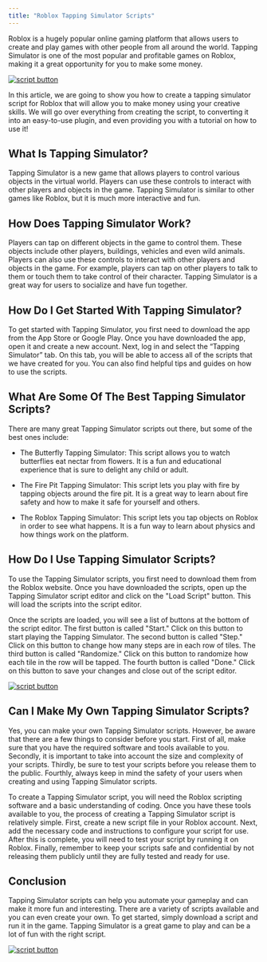 ```yaml
---
title: "Roblox Tapping Simulator Scripts"
---
```


Roblox is a hugely popular online gaming platform that allows users to create and play games with other people from all around the world. Tapping Simulator is one of the most popular and profitable games on Roblox, making it a great opportunity for you to make some money.

[![script button](https://github.com/modapks/modapks.github.io/blob/main/button.png?raw=true)](https://modmenu.vip/get-latest-apk)


In this article, we are going to show you how to create a tapping simulator script for Roblox that will allow you to make money using your creative skills. We will go over everything from creating the script, to converting it into an easy-to-use plugin, and even providing you with a tutorial on how to use it!

## What Is Tapping Simulator?
Tapping Simulator is a new game that allows players to control various objects in the virtual world. Players can use these controls to interact with other players and objects in the game. Tapping Simulator is similar to other games like Roblox, but it is much more interactive and fun.

## How Does Tapping Simulator Work?

Players can tap on different objects in the game to control them. These objects include other players, buildings, vehicles and even wild animals. Players can also use these controls to interact with other players and objects in the game. For example, players can tap on other players to talk to them or touch them to take control of their character. Tapping Simulator is a great way for users to socialize and have fun together.

## How Do I Get Started With Tapping Simulator?

To get started with Tapping Simulator, you first need to download the app from the App Store or Google Play. Once you have downloaded the app, open it and create a new account. Next, log in and select the “Tapping Simulator” tab. On this tab, you will be able to access all of the scripts that we have created for you. You can also find helpful tips and guides on how to use the scripts.

## What Are Some Of The Best Tapping Simulator Scripts?
There are many great Tapping Simulator scripts out there, but some of the best ones include: 

- The Butterfly Tapping Simulator: This script allows you to watch butterflies eat nectar from flowers. It is a fun and educational experience that is sure to delight any child or adult.

- The Fire Pit Tapping Simulator: This script lets you play with fire by tapping objects around the fire pit. It is a great way to learn about fire safety and how to make it safe for yourself and others.

- The Roblox Tapping Simulator: This script lets you tap objects on Roblox in order to see what happens. It is a fun way to learn about physics and how things work on the platform.

## How Do I Use Tapping Simulator Scripts?

To use the Tapping Simulator scripts, you first need to download them from the Roblox website. Once you have downloaded the scripts, open up the Tapping Simulator script editor and click on the "Load Script" button. This will load the scripts into the script editor. 

Once the scripts are loaded, you will see a list of buttons at the bottom of the script editor. The first button is called "Start." Click on this button to start playing the Tapping Simulator. The second button is called "Step." Click on this button to change how many steps are in each row of tiles. The third button is called "Randomize." Click on this button to randomize how each tile in the row will be tapped. The fourth button is called "Done." Click on this button to save your changes and close out of the script editor.

[![script button](https://github.com/modapks/modapks.github.io/blob/main/button.png?raw=true)](https://modmenu.vip/get-latest-apk)

## Can I Make My Own Tapping Simulator Scripts?
Yes, you can make your own Tapping Simulator scripts. However, be aware that there are a few things to consider before you start. First of all, make sure that you have the required software and tools available to you. Secondly, it is important to take into account the size and complexity of your scripts. Thirdly, be sure to test your scripts before you release them to the public. Fourthly, always keep in mind the safety of your users when creating and using Tapping Simulator scripts.

To create a Tapping Simulator script, you will need the Roblox scripting software and a basic understanding of coding. Once you have these tools available to you, the process of creating a Tapping Simulator script is relatively simple. First, create a new script file in your Roblox account. Next, add the necessary code and instructions to configure your script for use. After this is complete, you will need to test your script by running it on Roblox. Finally, remember to keep your scripts safe and confidential by not releasing them publicly until they are fully tested and ready for use.

## Conclusion
Tapping Simulator scripts can help you automate your gameplay and can make it more fun and interesting. There are a variety of scripts available and you can even create your own. To get started, simply download a script and run it in the game. Tapping Simulator is a great game to play and can be a lot of fun with the right script.

[![script button](https://github.com/modapks/modapks.github.io/blob/main/button.png?raw=true)](https://modmenu.vip/get-latest-apk)